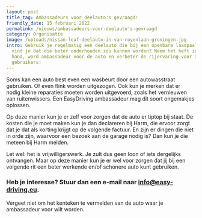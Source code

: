```yaml
---
layout: post
title_tag: Ambassadeurs voor deelauto's gevraagd!
friendly_date: 15 februari 2022
permalink: /nieuws/ambassadeurs-voor-deelauto's-gevraagd
category: Organisatie
image: /uploads/nissan-leaf-deelauto-in-van-royenlaan-groningen.jpg
intro: Gebruik je regelmatig een deelauto die bij een openbare laadpaal staat en
  vind je dat die beter onderhouden zou kunnen worden? Neem het heft in eigen
  hand, word ambassadeur voor de auto en verbeter de rijervaring voor alle
  gebruikers!
---
```

Soms kan een auto best even een wasbeurt door een autowasstraat gebruiken. Of even flink worden uitgezogen. Ook kun je merken dat er nodig kleine reparaties moeten worden uitgevoerd, zoals het vernieuwen van ruitenwissers. Een EasyDriving ambassadeur mag dit soort ongemakjes oplossen.

Op deze manier kun je er zelf voor zorgen dat de auto er tiptop bij staat. De kosten die je moet maken kun je dan declareren bij Harm, die ervoor zorgt dat je dat als korting krijgt op de volgende factuur. En zijn er dingen die niet in orde zijn, waarvoor een bezoek aan de garage nodig is? Dan kun je die meteen bij Harm melden.

Let wel: het is vrijwilligerswerk. Je zult dus geen loon of iets dergelijks ontvangen. Maar op deze manier kun je er wel voor zorgen dat jij bij een volgende rit een beter werkende en/of schonere auto kunt gebruiken.

### Heb je interesse? Stuur dan een e-mail naar [info@easy-driving.eu](mailto:info@easy-driving.eu?subject=Ambassadeur%20EasyDriving).

Vergeet niet om het kenteken te vermelden van de auto waar je ambassadeur voor wilt worden.